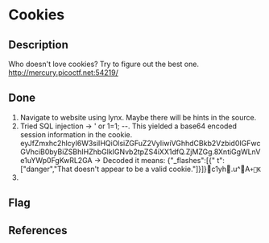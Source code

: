 # Cookies

## Description

Who doesn't love cookies? Try to figure out the best one. http://mercury.picoctf.net:54219/

## Done

1. Navigate to website using lynx. Maybe there will be hints in the source.
2. Tried SQL injection -> ' or 1=1; --. This yielded a base64 encoded session information in the cookie.
eyJfZmxhc2hlcyI6W3siIHQiOlsiZGFuZ2VyIiwiVGhhdCBkb2Vzbid0IGFwcGVhciB0byBiZSBhIHZhbGlkIGNvb2tpZS4iXX1dfQ.ZjMZGg.8XntiGgWLnVe1uYWp0FgKwRL2GA -> Decoded it means: {"_flashes":[{" t":["danger","That doesn't appear to be a valid cookie."]}]}c1yh.u^A`+K`
3. 

## Flag


## References